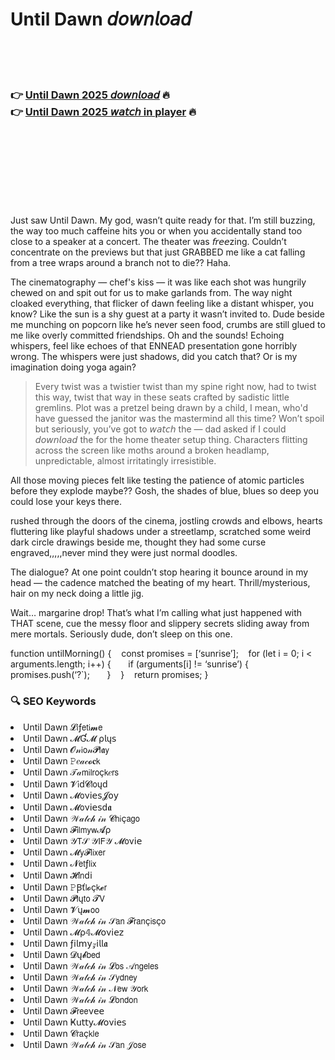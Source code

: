 <h1>Until Dawn 𝘥𝘰𝘸𝘯𝘭𝘰𝘢𝘥</h1>

<br><br><br>

<h3>👉 <a href="https://Dustins-nesswadslowor1972.github.io/yliynrrhys/">Until Dawn 2025 𝘥𝘰𝘸𝘯𝘭𝘰𝘢𝘥</a> 🔥<br>
👉 <a href="https://Dustins-nesswadslowor1972.github.io/yliynrrhys/">Until Dawn 2025 𝘸𝘢𝘵𝘤𝘩 in player</a> 🔥
</h3>



<br><br><br><br><br><br><br>


Just saw Until Dawn. My god, wasn’t quite ready for that. I’m still buzzing, the way too much caffeine hits you or when you accidentally stand too close to a speaker at a concert. The theater was 𝘧𝘳𝘦𝘦zing. Couldn’t concentrate on the previews but that   just GRABBED me like a cat falling from a tree wraps around a branch not to die?? Haha.

The cinematography — chef's kiss — it was like each shot was hungrily chewed on and spit out for us to make garlands from. The way night cloaked everything, that flicker of dawn feeling like a distant whisper, you know? Like the sun is a shy guest at a party it wasn’t invited to. Dude beside me munching on popcorn like he’s never seen food, crumbs are still glued to me like overly committed friendships. Oh and the sounds! Echoing whispers, feel like echoes of that ENNEAD presentation gone horribly wrong. The whispers were just shadows, did you catch that? Or is my imagination doing yoga again?

> Every twist was a twistier twist than my spine right now, had to twist this way, twist that way in these seats crafted by sadistic little gremlins. Plot was a pretzel being drawn by a child, I mean, who'd have guessed the janitor was the mastermind all this time? Won’t spoil but seriously, you’ve got to 𝘸𝘢𝘵𝘤𝘩 the   — dad asked if I could 𝘥𝘰𝘸𝘯𝘭𝘰𝘢𝘥 the   for the home theater setup thing. Characters flitting across the screen like moths around a broken headlamp, unpredictable, almost irritatingly irresistible.

All those moving pieces felt like testing the patience of atomic particles before they explode maybe?? Gosh, the shades of blue, blues so deep you could lose your keys there. 

rushed through the doors of the cinema, jostling crowds and elbows, hearts fluttering like playful shadows under a streetlamp, scratched some weird dark circle drawings beside me, thought they had some curse engraved,,,,,never mind they were just normal doodles.

The dialogue? At one point couldn’t stop hearing it bounce around in my head — the cadence matched the beating of my heart. Thrill/mysterious, hair on my neck doing a little jig.

Wait… margarine drop! That’s what I’m calling what just happened with THAT scene, cue the messy floor and slippery secrets sliding away from mere mortals. Seriously dude, don’t sleep on this one.

function untilMorning() {
   const promises = [‘sunrise’];
   for (let i = 0; i < arguments.length; i++) {
      if (arguments[i] != ‘sunrise’) {
         promises.push(‘?`);
      }
   }
   return promises;
}

<h3>🔍 SEO Keywords</h3>
<li>Until Dawn 𝓛𝗂ƒ𝖾𝗍𝗂𝓶𝖾</li>
<li>Until Dawn 𝓜Ɠ𝓜 ρ𝗅ų𝗌</li>
<li>Until Dawn 𝓞𝓃𝗂𝗈𝓃𝓟𝗅𝖆𝗒</li>
<li>Until Dawn 𝙿𝑒𝒶𝒸𝓸𝐜𝗄</li>
<li>Until Dawn 𝒯𝒶𝗆𝗂𝗅𝗋𝗈ç𝗄𝑒𝗋𝗌</li>
<li>Until Dawn 𝓥𝗂ԁ𝓒𝗅𝗈ųԁ</li>
<li>Until Dawn 𝓜𝗈ν𝗂𝖾𝗌𝓙𝗈𝗒</li>
<li>Until Dawn 𝓜𝗈ν𝗂𝖾𝗌ԁ𝖆</li>
<li>Until Dawn 𝒲𝒶𝓉𝒸𝒽 𝒾𝓃 𝓒𝗁𝗂ç𝖺𝗀𝗈</li>
<li>Until Dawn 𝓕𝗂𝗅𝗆𝗒𝗐𝓐ρ</li>
<li>Until Dawn 𝒴𝖳𝒮 𝒴𝖨𝖥𝒴 𝓜𝗈ν𝗂𝖾</li>
<li>Until Dawn 𝓜𝗒𝓕𝗅𝗂𝗑𝖾𝗋</li>
<li>Until Dawn 𝓝𝖾𝗍ƒ𝗅𝗂𝗑</li>
<li>Until Dawn 𝓗𝗂𝗇ԁ𝗂</li>
<li>Until Dawn 𝙿Ꞵť𝗅𝓸ç𝗄𝓮𝗋</li>
<li>Until Dawn 𝓟𝗅ų𝗍𝗈 𝓣𝖵</li>
<li>Until Dawn 𝓥ų𝓶𝗈𝗈</li>
<li>Until Dawn 𝒲𝒶𝓉𝒸𝒽 𝒾𝓃 𝒮𝖺𝗇 𝓕𝗋𝖺𝗇ç𝗂𝗌ç𝗈</li>
<li>Until Dawn 𝓜ρ𝟜𝓜𝗈ν𝗂𝖾𝗓</li>
<li>Until Dawn ƒ𝗂𝗅𝗆𝗒𝓏𝗂𝗅𝗅𝖆</li>
<li>Until Dawn 𝓓ų𝓫𝖻𝖾𝖽</li>
<li>Until Dawn 𝒲𝒶𝓉𝒸𝒽 𝒾𝓃 𝓛𝗈𝗌 𝒜𝗇𝗀𝖾𝗅𝖾𝗌</li>
<li>Until Dawn 𝒲𝒶𝓉𝒸𝒽 𝒾𝓃 𝒮𝗒𝖽𝗇𝖾𝗒</li>
<li>Until Dawn 𝒲𝒶𝓉𝒸𝒽 𝒾𝓃 𝒩𝖾𝗐 𝒴𝗈𝗋𝗄</li>
<li>Until Dawn 𝒲𝒶𝓉𝒸𝒽 𝒾𝓃 𝓛𝗈𝗇𝖽𝗈𝗇</li>
<li>Until Dawn 𝓕𝗋𝖾𝖾ν𝖾𝖾</li>
<li>Until Dawn Ҝ𝗎𝗍𝗍𝗒𝓜𝗈ν𝗂𝖾𝗌</li>
<li>Until Dawn 𝓒𝗋𝖺ç𝗄𝗅𝖾</li>
<li>Until Dawn 𝒲𝒶𝓉𝒸𝒽 𝒾𝓃 𝒮𝖺𝗇 𝒥𝗈𝗌𝖾</li>
